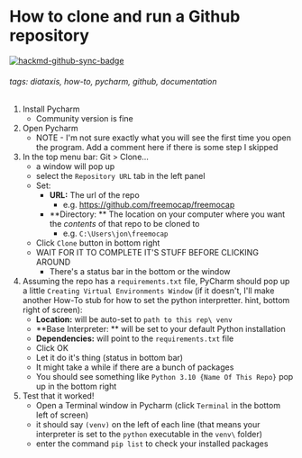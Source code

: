 # How to clone and run a Github repository

[![hackmd-github-sync-badge](https://hackmd.io/Uv9pkkvHThaNlylNjBNXlg/badge)](https://hackmd.io/Uv9pkkvHThaNlylNjBNXlg)

###### tags: diataxis, how-to, pycharm, github, documentation

1. Install Pycharm 
    - Community version is fine
2. Open Pycharm 
    - NOTE - I'm not sure exactly what you will see the first time you open the program. Add a comment here if there is some step I skipped
3.  In the top menu bar: Git > Clone...
    - a window will pop up
    - select the `Repository URL` tab in the left panel
    - Set: 
        - **URL:** The url of the repo
            -  e.g. https://github.com/freemocap/freemocap
        - **Directory: ** The location on your computer where you want the *contents* of that repo to be cloned to
            - e.g. `C:\Users\jon\freemocap`
    - Click `Clone` button in bottom right
    - WAIT FOR IT TO COMPLETE IT'S STUFF BEFORE CLICKING AROUND
        - There's a status bar in the bottom or the window
4. Assuming the repo has a `requirements.txt` file, PyCharm should pop up a little `Creating Virtual Environments Window` (if it doesn't, I'll make another How-To stub for how to set the python interpretter. hint, bottom right of screen):
    - **Location:** will be auto-set to `path to this rep\ venv`
    - **Base Interpreter: ** will be set to your default Python installation
    - **Dependencies:** will point to the `requirements.txt` file
    - Click OK
    - Let it do it's thing (status in bottom bar)
    - It might take a while if there are a bunch of packages
    - You should see something like `Python 3.10 {Name Of This Repo}` pop up in the bottom right
5. Test that it worked!
    - Open a Terminal window in Pycharm (click `Terminal` in the bottom left of screen)
    - it should say `(venv)` on the left of each line (that means your interpreter is set to the `python` executable in the `venv\` folder)
    - enter the command `pip list` to check your installed packages